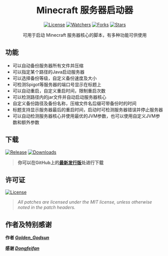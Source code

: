 <div align="center">

# Minecraft 服务器启动器
[![License](https://img.shields.io/github/license/SolitudeSun/Minecraft-Server-Launcher?label=License&logo=github)](LICENSE)
[![Watchers](https://img.shields.io/github/watchers/SolitudeSun/Minecraft-Server-Launcher?label=Watchers&logo=github)](https://github.com/SolitudeSun/Minecraft-Server-Launcher/watchers)
[![Forks](https://img.shields.io/github/forks/SolitudeSun/Minecraft-Server-Launcher?label=Forks&logo=github)](https://github.com/SolitudeSun/Minecraft-Server-Launcher/network/members)
[![Stars](https://img.shields.io/github/stars/SolitudeSun/Minecraft-Server-Launcher?label=Stars&logo=github)](https://github.com/SolitudeSun/Minecraft-Server-Launcher/stargazers)

可用于启动 Minecraft 服务器核心的脚本，有多种功能可供使用
</div>

## 功能
* 可以自动备份服务器所有文件并压缩
* 可以指定某个路径的Java启动服务器
* 可以选择备份等级，自定义备份速度及大小
* 可检测Spigot等服务器的端口号显示在标题上
* 可以自动重启，自定义重启时间，限制重启次数
* 可以检测路径内的jar文件并自动启动服务器核心
* 自定义备份路径及备份名称，压缩文件名后缀可带备份时的时间
* 标题支持显示服务器最后的重启时间，启动时可检测服务器错误并停止服务器
* 可以自动检测服务器核心并使用最优的JVM参数，也可以使用自定义JVM参数和额外参数

## 下载
[![Release](https://img.shields.io/github/v/release/SolitudeSun/Minecraft-Server-Launcher.svg?label=Release&logo=github&color=success)](https://github.com/SolitudeSun/Minecraft-Server-Launcher/releases/latest)
[![Downloads](https://img.shields.io/github/downloads/SolitudeSun/Minecraft-Server-Launcher/total?label=Download&logo=github)](https://github.com/SolitudeSun/Minecraft-Server-Launcher/releases)
> **你可以在GitHub上的[最新发行版](https://github.com/SolitudeSun/Minecraft-Server-Launcher/releases/latest)处进行下载**

## 许可证
[![License](https://img.shields.io/github/license/SolitudeSun/Minecraft-Server-Launcher?label=License&logo=github)](LICENSE)
> _All patches are licensed under the MIT license, unless otherwise noted in the patch headers._

## 作者及特别感谢
**作者 [_Golden_Godsun_](https://github.com/SolitudeSun)**

**感谢 [_Dongfeifan_](https://github.com/dongffan)**
